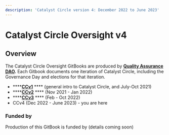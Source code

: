 ```yaml
---
description: 'Catalyst Circle version 4: December 2022 to June 2023'
---
```


# Catalyst Circle Oversight v4

## Overview

The Catalyst Circle Oversight GitBooks are produced by [**Quality Assurance DAO**](https://quality-assurance-dao.github.io/)**.** Each Gitbook documents one iteration of Catalyst Circle, including the Governance Day and elections for that iteration.

* ****[**CCv1**](https://catalyst-swarm.gitbook.io/catalyst-circle/) **** (general intro to Catalyst Circle, and July-Oct 2021)
* ****[**CCv2**](https://quality-assurance-dao.gitbook.io/catalyst-circle-oversight-v2/) **** (Nov 2021 - Jan 2022)
* ****[**CCv3**](https://quality-assurance-dao.gitbook.io/catalyst-circle-oversight-v3/) **** (Feb - Oct 2022)
* CCv4 (Dec 2022 - June 2023) - you are here

### Funded by

Production of this GitBook is funded by (details coming soon)&#x20;

